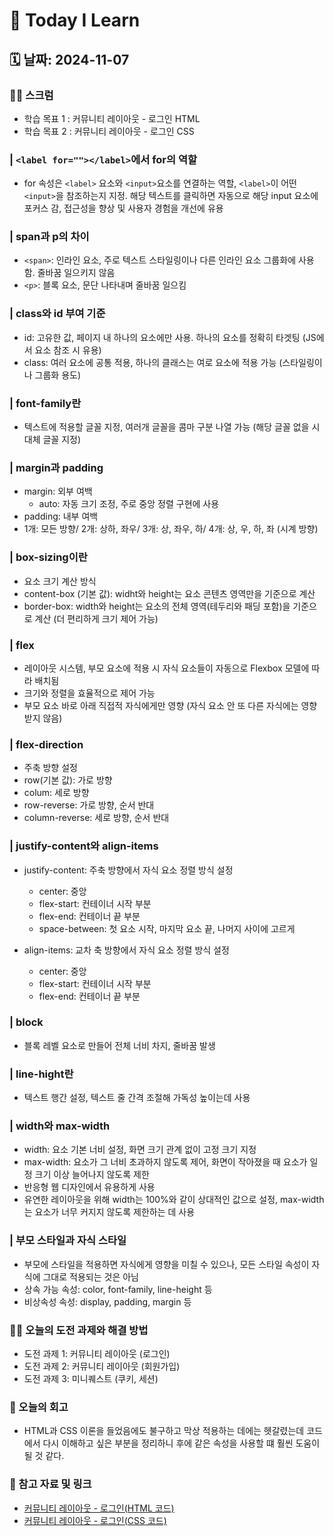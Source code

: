 # 📝 Today I Learn  

## 🗓️ 날짜: 2024-11-07  

### 🙏🏻 스크럼
- 학습 목표 1 : 커뮤니티 레이아웃 - 로그인 HTML
- 학습 목표 2 : 커뮤니티 레이아웃 - 로그인 CSS   
  

### <HTML>  
### | `<label for=""></label>`에서 for의 역할
- for 속성은 `<label>` 요소와 `<input>`요소를 연결하는 역할, `<label>`이 어떤 `<input>`을 참조하는지 지정. 해당 텍스트를 클릭하면 자동으로 해당 input 요소에 포커스 감, 접근성을 향상 및 사용자 경험을 개선에 유용  

### | span과 p의 차이
- `<span>`: 인라인 요소, 주로 텍스트 스타일링이나 다른 인라인 요소 그룹화에 사용함. 줄바꿈 일으키지 않음
- `<p>`: 블록 요소, 문단 나타내며 줄바꿈 일으킴  

### | class와 id 부여 기준
- id: 고유한 값, 페이지 내 하나의 요소에만 사용. 하나의 요소를 정확히 타겟팅 (JS에서 요소 참조 시 유용)
- class: 여러 요소에 공통 적용, 하나의 클래스는 여로 요소에 적용 가능 (스타일링이나 그룹화 용도)  
  

### <CSS>
### | font-family란
- 텍스트에 적용할 글꼴 지정, 여러개 글꼴을 콤마 구분 나열 가능 (해당 글꼴 없을 시 대체 글꼴 지정)  

### | margin과 padding
- margin: 외부 여백
    - auto: 자동 크기 조정, 주로 중앙 정렬 구현에 사용
- padding: 내부 여백
- 1개: 모든 방향/ 2개: 상하, 좌우/ 3개: 상, 좌우, 하/ 4개: 상, 우, 하, 좌 (시계 방향)  
  

### | box-sizing이란
- 요소 크기 계산 방식
- content-box (기본 값): widht와 height는 요소 콘텐츠 영역만을 기준으로 계산
- border-box: width와 height는 요소의 전체 영역(테두리와 패딩 포함)을 기준으로 계산 (더 편리하게 크기 제어 가능)  

### | flex
- 레이아웃 시스템, 부모 요소에 적용 시 자식 요소들이 자동으로 Flexbox 모델에 따라 배치됨
- 크기와 정렬을 효율적으로 제어 가능
- 부모 요소 바로 아래 직접적 자식에게만 영향 (자식 요소 안 또 다른 자식에는 영향 받지 않음)  

### | flex-direction
- 주축 방향 설정
- row(기본 값): 가로 방향
- colum: 세로 방향
- row-reverse: 가로 방향, 순서 반대
- column-reverse: 세로 방향, 순서 반대  

### | justify-content와 align-items 
- justify-content: 주축 방향에서 자식 요소 정렬 방식 설정
    - center: 중앙 
    - flex-start: 컨테이너 시작 부분
    - flex-end: 컨테이너 끝 부분
    - space-between: 첫 요소 시작, 마지막 요소 끝, 나머지 사이에 고르게  

- align-items: 교차 축 방향에서 자식 요소 정렬 방식 설정
    - center: 중앙 
    - flex-start: 컨테이너 시작 부분
    - flex-end: 컨테이너 끝 부분  

### | block
- 블록 레벨 요소로 만들어 전체 너비 차지, 줄바꿈 발생  

### | line-hight란
- 텍스트 행간 설정, 텍스트 줄 간격 조절해 가독성 높이는데 사용  

### | width와 max-width
- width: 요소 기본 너비 설정, 화면 크기 관계 없이 고정 크기 지정
- max-width: 요소가 그 너비 초과하지 않도록 제어, 화면이 작아졌을 때 요소가 일정 크기 이상 늘어나지 않도록 제한
- 반응형 웹 디자인에서 유용하게 사용
- 유연한 레이아웃을 위해 width는 100%와 같이 상대적인 값으로 설정, max-width는 요소가 너무 커지지 않도록 제한하는 데 사용  

### | 부모 스타일과 자식 스타일
- 부모에 스타일을 적용하면 자식에게 영향을 미칠 수 있으나, 모든 스타일 속성이 자식에 그대로 적용되는 것은 아님
- 상속 가능 속성: color, font-family, line-height 등
- 비상속성 속성: display, padding, margin 등  
  

### ✊🏻 오늘의 도전 과제와 해결 방법
- 도전 과제 1: 커뮤니티 레이아웃 (로그인)
- 도전 과제 2: 커뮤니티 레이아웃 (회원가입)
- 도전 과제 3: 미니퀘스트 (쿠키, 세션)  
  

### 💭 오늘의 회고
- HTML과 CSS 이론을 들었음에도 불구하고 막상 적용하는 데에는 헷갈렸는데 코드에서 다시 이해하고 싶은 부분을 정리하니 후에 같은 속성을 사용할 떄 훨씬 도움이 될 것 같다.  
  

### 🔗 참고 자료 및 링크
- [커뮤니티 레이아웃 - 로그인(HTML 코드)](https://github.com/100-hours-a-week/2-rachel-kim-community-fe/blob/main/html/log-in.html)
- [커뮤니티 레이아웃 - 로그인(CSS 코드)](https://github.com/100-hours-a-week/2-rachel-kim-community-fe/blob/main/css/log-in.css)

